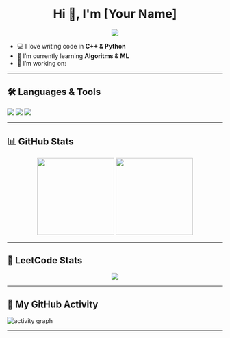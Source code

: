<h1 align="center">Hi 👋, I'm [Your Name]</h1>

<p align="center">
  <img src="https://readme-typing-svg.demolab.com?font=Fira+Code&duration=2000&pause=1000&color=00FACC&center=true&vCenter=true&width=435&lines=Developer+%7C+Problem+Solver+%7C+LeetCode+Enthusiast" />
</p>

- 💻 I love writing code in **C++ & Python**
- 🌱 I’m currently learning **Algoritms & ML**
- 🔭 I’m working on: 


---

## 🛠️ Languages & Tools

<p>
  <img src="https://img.shields.io/badge/Python-3776AB?style=for-the-badge&logo=python&logoColor=white"/>
  <img src="https://img.shields.io/badge/C++-00599C?style=for-the-badge&logo=c%2B%2B&logoColor=white"/>
  <img src="https://img.shields.io/badge/VSCode-0078D4?style=for-the-badge&logo=visual%20studio%20code&logoColor=white"/>
  <!-- Add more as needed -->
</p>

---

## 📊 GitHub Stats

<p align="center">
  <img height="180em" src="https://github-readme-stats.vercel.app/api?username=YourGitHubUsername&show_icons=true&theme=tokyonight"/>
  <img height="180em" src="https://github-readme-stats.vercel.app/api/top-langs/?username=YourGitHubUsername&layout=compact&theme=tokyonight"/>
</p>

---

## 🧠 LeetCode Stats

<p align="center">
  <img src="https://leetcard.jacoblin.cool/bohsauro?theme=dark&font=Fira+Code&ext=contest" />
</p>

---

## 📅 My GitHub Activity

<img src="https://github-readme-activity-graph.vercel.app/graph?username=YourGitHubUsername&theme=tokyo-night" alt="activity graph"/>

---
